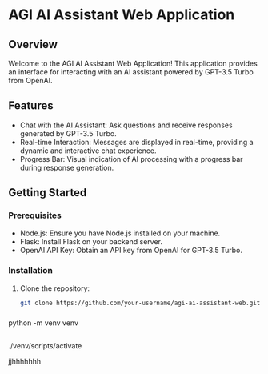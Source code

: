 # AGI AI Assistant Web Application

## Overview

Welcome to the AGI AI Assistant Web Application! This application provides an interface for interacting with an AI assistant powered by GPT-3.5 Turbo from OpenAI.

## Features

- Chat with the AI Assistant: Ask questions and receive responses generated by GPT-3.5 Turbo.
- Real-time Interaction: Messages are displayed in real-time, providing a dynamic and interactive chat experience.
- Progress Bar: Visual indication of AI processing with a progress bar during response generation.

## Getting Started

### Prerequisites

- Node.js: Ensure you have Node.js installed on your machine.
- Flask: Install Flask on your backend server.
- OpenAI API Key: Obtain an API key from OpenAI for GPT-3.5 Turbo.

### Installation

1. Clone the repository:

   ```bash
   git clone https://github.com/your-username/agi-ai-assistant-web.git

### 
python -m venv venv
##
./venv/scripts/activate


jjhhhhhhh
